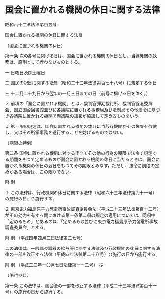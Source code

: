 # 国会に置かれる機関の休日に関する法律

昭和六十三年法律第百五号

国会に置かれる機関の休日に関する法律

（国会に置かれる機関の休日）

第一条 次の各号に掲げる日は、国会に置かれる機関の休日とし、当該機関の執務は、原則として行わないものとする。

一 日曜日及び土曜日

二 国民の祝日に関する法律（昭和二十三年法律第百七十八号）に規定する休日

三 十二月二十九日から翌年の一月三日までの日（前号に掲げる日を除く。）

２ 前項の「国会に置かれる機関」とは、裁判官弾劾裁判所、裁判官訴追委員会、国立国会図書館並びに各議院に置かれる事務局及び法制局その他法令に基づき各議院に置かれる機関で両議院の議長が協議して定めるものをいう。

３ 第一項の規定は、国会に置かれる機関の休日に当該各機関がその権限を行使し、又はその所掌事務を遂行することを妨げるものではない。

（期限の特例）

第二条 国会に置かれる機関に対する申立てその他の行為の期限で法令で規定する期間をもつて定めるものが国会に置かれる機関の休日に当たるときは、国会に置かれる機関の休日の翌日をもつてその期限とみなす。ただし、法令に別段の定めがある場合は、この限りでない。

附 則

１ この法律は、行政機関の休日に関する法律（昭和六十三年法律第九十一号）の施行の日から施行する。

２ 東京電力福島原子力発電所事故調査委員会法（平成二十三年法律第百十二号）がその効力を有する間における第一条第二項の規定の適用については、同項中「定めるもの」とあるのは、「定めるもの並びに東京電力福島原子力発電所事故調査委員会」とする。

附 則 （平成四年四月二日法律第二七号）

この法律は、一般職の職員の給与等に関する法律及び行政機関の休日に関する法律の一部を改正する法律（平成四年法律第二十八号）の施行の日から施行する。

附 則 （平成二三年一〇月七日法律第一一二号） 抄

（施行期日）

第一条 この法律は、国会法の一部を改正する法律（平成二十三年法律第百十一号）の施行の日から施行する。
